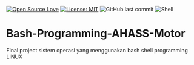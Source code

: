 [![Open Source Love](https://badges.frapsoft.com/os/v1/open-source.svg?style=flat)](https://github.com/ellerbrock/open-source-badges/)
[![License: MIT](https://img.shields.io/badge/License-MIT-green.svg)](https://opensource.org/licenses/MIT)
![GitHub last commit](https://img.shields.io/github/last-commit/devancakra/Bash-Programming-AHASS-Motor)
![Shell](https://img.shields.io/badge/-Shell-light?style=flat&logo=shell&color=2acf8b)

# Bash-Programming-AHASS-Motor
Final project sistem operasi yang menggunakan bash shell programming LINUX

